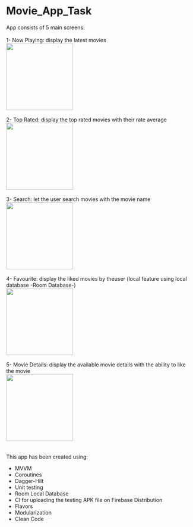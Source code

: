 # Movie_App_Task

App consists of 5 main screens:
<br><br>
1- Now Playing: display the latest movies
<br>
<img src="https://i.ibb.co/BnF2Fsb/Screenshot-2023-02-19-18-36-17-226-com-movie-task.jpg" width="180">
<br><br>
2- Top Rated: display the top rated movies with their rate average
<br>
<img src="https://i.ibb.co/vXzrsGV/Screenshot-2023-02-19-18-36-19-617-com-movie-task.jpg" width="180">
<br><br>
3- Search: let the user search movies with the movie name
<br>
<img src="https://i.ibb.co/4NTrzHp/Screenshot-2023-02-19-18-36-43-072-com-movie-task.jpg" width="180">
<br><br>
4- Favourite: display the liked movies by theuser (local feature using local database -Room Database-)
<br>
<img src="https://i.ibb.co/QHQjpQV/Screenshot-2023-02-19-18-38-55-317-com-movie-task.jpg" width="180">
<br><br>
5- Movie Details: display the available movie details with the ability to like the movie
<br>
<img src="https://i.ibb.co/JjBXrp8/Screenshot-2023-02-19-18-37-11-530-com-movie-task.jpg" width="180">
<br><br>
<br>
This app has been created using:
- MVVM
- Coroutines
- Dagger-Hilt
- Unit testing
- Room Local Database
- CI for uploading the testing APK file on Firebase Distribution
- Flavors
- Modularization
- Clean Code

